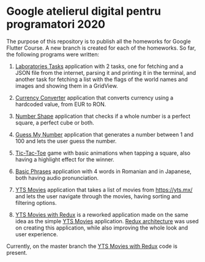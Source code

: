 # Google atelierul digital pentru programatori 2020

The purpose of this repository is to publish all the homeworks for Google Flutter Course. A new branch is created for each of the homeworks. So far, the following programs were written:

1. [Laboratories Tasks](https://github.com/TunsAdrian/Flutter-Google-Course/tree/laboratories-tasks) application with 2 tasks, one for fetching and a JSON file from the internet, parsing it and printing it in the terminal, and another task for fetching a list with the flags of the world names and images and showing them in a GridView.

2. [Currency Converter](https://github.com/TunsAdrian/Flutter-Google-Course/tree/Currency-Converter) application that converts currency using a hardcoded value, from EUR to RON.

3. [Number Shape](https://github.com/TunsAdrian/Flutter-Google-Course/tree/Number-Shape) application that checks if a whole number is a perfect square, a perfect cube or both.

4. [Guess My Number](https://github.com/TunsAdrian/Flutter-Google-Course/tree/Guess-My-Number) application that generates a number between 1 and 100 and lets the user guess the number.

5. [Tic-Tac-Toe](https://github.com/TunsAdrian/Flutter-Google-Course/tree/tic-tac-toe) game with basic animations when tapping a square, also having a highlight effect for the winner.

6. [Basic Phrases](https://github.com/TunsAdrian/Flutter-Google-Course/tree/Basic-Phrases) application with 4 words in Romanian and in Japanese, both having audio pronunciation.

7. [YTS Movies](https://github.com/TunsAdrian/Flutter-Google-Course/tree/YTS-Movies) application that takes a list of movies from https://yts.mx/ and lets the user navigate through the movies, having sorting and filtering options.

8. [YTS Movies with Redux](https://github.com/TunsAdrian/Flutter-Google-Course/tree/YTS-Movies-Redux) is a reworked application made on the same idea as the simple [YTS Movies](https://github.com/TunsAdrian/Flutter-Google-Course/tree/YTS-Movies) application. [Redux architecture](https://blog.novoda.com/introduction-to-redux-in-flutter/) was used on creating this application, while also improving the whole look and user experience.

Currently, on the master branch the [YTS Movies with Redux](https://github.com/TunsAdrian/Flutter-Google-Course/tree/YTS-Movies-Redux) code is present.